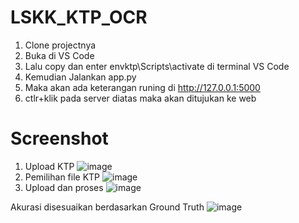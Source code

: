 # LSKK_KTP_OCR
1. Clone projectnya
2. Buka di VS Code
3. Lalu copy dan enter envktp\Scripts\activate di terminal VS Code
4. Kemudian Jalankan app.py
5. Maka akan ada keterangan runing di http://127.0.0.1:5000
6. ctlr+klik pada server diatas maka akan ditujukan ke web

# Screenshot
1. Upload KTP
![image](https://github.com/dimasw09/LSKK_KTP_OCR/assets/91036320/c360e1dc-e280-4c55-b836-a3e96ec2e591)
2. Pemilihan file KTP
![image](https://github.com/dimasw09/LSKK_KTP_OCR/assets/91036320/54f37e8b-3ad3-4c70-b7ee-41a97129f2fd)
3. Upload dan proses
![image](https://github.com/dimasw09/LSKK_KTP_OCR/assets/91036320/22025319-dd88-4b67-a055-c3e4c80ca777)

Akurasi disesuaikan berdasarkan Ground Truth
![image](https://github.com/dimasw09/LSKK_KTP_OCR/assets/91036320/2eda275a-1748-4a07-9231-5727d37a9a95)
